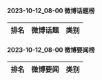 #### 2023-10-12_08-00  微博话题榜

| 排名 | 微博话题 | 类别 |
| --- | --- | --- |
#### 2023-10-12_08-00  微博要闻榜

| 排名 | 微博要闻 | 类别 |
| --- | --- | --- |
